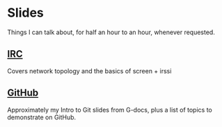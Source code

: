 Slides
======

Things I can talk about, for half an hour to an hour, whenever requested. 

[IRC](https://rawgithub.com/edunham/slides/master/_build/slides/irc.html#1)
------

Covers network topology and the basics of screen + irssi

[GitHub](https://rawgithub.com/edunham/slides/master/_build/slides/github.html#1)
---------

Approximately my Intro to Git slides from G-docs, plus a list of topics to
demonstrate on GitHub.  
